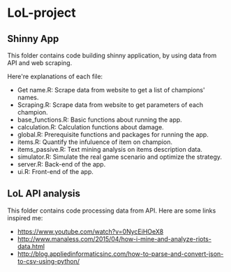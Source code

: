 # LoL-project
## Shinny App
This folder contains code building shinny application, by using data from API and web scraping.

Here're explanations of each file:

- Get name.R: Scrape data from website to get a list of champions' names.
- Scraping.R: Scrape data from website to get parameters of each champion.
- base_functions.R: Basic functions about running the app.
- calculation.R: Calculation functions about damage.
- global.R: Prerequisite functions and packages for running the app.
- items.R: Quantify the infuluence of item on champion.
- items_passive.R: Text mining analysis on items description data.
- simulator.R: Simulate the real game scenario and optimize the strategy.
- server.R: Back-end of the app.
- ui.R: Front-end of the app.

## LoL API analysis
This folder contains code processing data from API. Here are some links inspired me:

- https://www.youtube.com/watch?v=0NycEiHOeX8
- http://www.manaless.com/2015/04/how-i-mine-and-analyze-riots-data.html
- http://blog.appliedinformaticsinc.com/how-to-parse-and-convert-json-to-csv-using-python/

